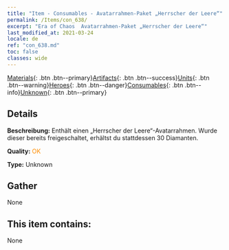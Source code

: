 ```yaml
---
title: "Item - Consumables - Avatarrahmen-Paket „Herrscher der Leere“"
permalink: /Items/con_638/
excerpt: "Era of Chaos  Avatarrahmen-Paket „Herrscher der Leere“"
last_modified_at: 2021-03-24
locale: de
ref: "con_638.md"
toc: false
classes: wide
---
```

 [Materials](/de/Items/){: .btn .btn--primary}[Artifacts](/de/Items/Artifacts/){: .btn .btn--success}[Units](/de/Items/Units/){: .btn .btn--warning}[Heroes](/de/Items/Heroes/){: .btn .btn--danger}[Consumables](/de/Items/Consumables/){: .btn .btn--info}[Unknown](/de/Items/Unknown/){: .btn .btn--primary}

## Details
 **Beschreibung:** Enthält einen „Herrscher der Leere“-Avatarrahmen. Wurde dieser bereits freigeschaltet, erhältst du stattdessen 30 Diamanten.

 **Quality:** <span style="color: #FF8C00">OK</span>

 **Type:** Unknown

## Gather

  None

## This item contains:

  None

